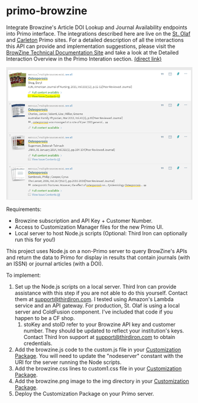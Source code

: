 # primo-browzine
Integrate Browzine's Article DOI Lookup and Journal Availability endpoints into Primo interface.  The integrations described here are live on the [St. Olaf](https://stolaf-primo.hosted.exlibrisgroup.com/primo-explore/search?vid=01BRC_SOC&sortby=rank) and [Carleton](https://carleton-primo.hosted.exlibrisgroup.com/primo-explore/search?vid=01BRC_CCO&sortby=rank) Primo sites.  For a detailed description of all the interactions this API can provide and implementation suggestions, please visit the [BrowZine Technical Documentation Site](https://thirdiron.atlassian.net/wiki/spaces/BrowZineAPIDocs/overview) and take a look at the Detailed Interaction Overview in the Primo Interation section. [(direct link)](https://thirdiron.atlassian.net/wiki/spaces/BrowZineAPIDocs/pages/79200260/Ex+Libris+Primo+Integration)

![Article in Context links in Primo results](browzine_example.png?raw=true "Article in Context links in Primo results")

Requirements:  
* Browzine subscription and API Key + Customer Number.
* Access to Customization Manager files for the new Primo UI.
* Local server to host Node.js scripts (Optional: Third Iron can optionally run this for you!)

This project uses Node.js on a non-Primo server to query BrowZine's APIs and return the data to Primo for display in results that contain journals (with an ISSN) or journal articles (with a DOI).

To implement:

1. Set up the Node.js scripts on a local server.  Third Iron can provide assistance with this step if you are not able to do this yourself.  Contact them at [support@thirdiron.com](mailto:support@thirdiron.com).  I tested using Amazon's Lambda service and an API gateway.  For production, St. Olaf is using a local server and ColdFusion component.  I've included that code if you happen to be a CF shop.
   1. stoKey and stoID refer to your Browzine API key and customer number.  They should be updated to reflect your institution's keys.  Contact Third Iron support at support@thirdiron.com to obtain credentials.
1. Add the browzine.js code to the custom.js file in your [Customization Package](https://knowledge.exlibrisgroup.com/Primo/Product_Documentation/New_Primo_User_Interface/New_UI_Customization_-_Best_Practices#Using_the_UI_Customization_Package_Manager).  You will need to update the "nodeserver" constant with the URI for the server running the Node scripts.
1. Add the browzine.css lines to custom1.css file in your [Customization Package](https://knowledge.exlibrisgroup.com/Primo/Product_Documentation/New_Primo_User_Interface/New_UI_Customization_-_Best_Practices#Using_the_UI_Customization_Package_Manager).
1. Add the browzine.png image to the img directory in your [Customization Package](https://knowledge.exlibrisgroup.com/Primo/Product_Documentation/New_Primo_User_Interface/New_UI_Customization_-_Best_Practices#Using_the_UI_Customization_Package_Manager).
1. Deploy the Customization Package on your Primo server.
